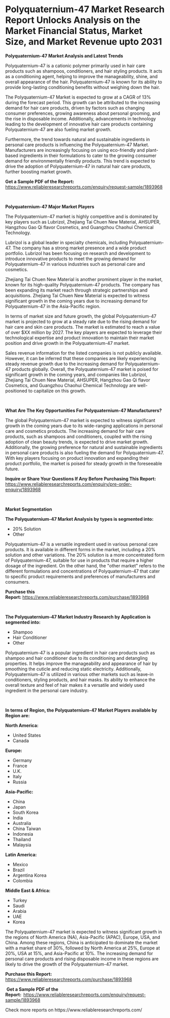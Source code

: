 <p><h1>Polyquaternium-47 Market Research Report Unlocks Analysis on the Market Financial Status, Market Size, and Market Revenue upto 2031</h1></p><p><strong>Polyquaternium-47 Market Analysis and Latest Trends</strong></p>
<p><p>Polyquaternium-47 is a cationic polymer primarily used in hair care products such as shampoos, conditioners, and hair styling products. It acts as a conditioning agent, helping to improve the manageability, shine, and overall appearance of the hair. Polyquaternium-47 is known for its ability to provide long-lasting conditioning benefits without weighing down the hair.</p><p>The Polyquaternium-47 Market is expected to grow at a CAGR of 13% during the forecast period. This growth can be attributed to the increasing demand for hair care products, driven by factors such as changing consumer preferences, growing awareness about personal grooming, and the rise in disposable income. Additionally, advancements in technology leading to the development of innovative hair care products containing Polyquaternium-47 are also fueling market growth.</p><p>Furthermore, the trend towards natural and sustainable ingredients in personal care products is influencing the Polyquaternium-47 Market. Manufacturers are increasingly focusing on using eco-friendly and plant-based ingredients in their formulations to cater to the growing consumer demand for environmentally friendly products. This trend is expected to drive the adoption of Polyquaternium-47 in natural hair care products, further boosting market growth.</p></p>
<p><strong>Get a Sample PDF of the Report:&nbsp;</strong> <a href="https://www.reliableresearchreports.com/enquiry/request-sample/1893968">https://www.reliableresearchreports.com/enquiry/request-sample/1893968</a></p>
<p>&nbsp;</p>
<p><strong>Polyquaternium-47 Major Market Players</strong></p>
<p><p>The Polyquaternium-47 market is highly competitive and is dominated by key players such as Lubrizol, Zhejiang Tai Chuen New Material, AHSUPER, Hangzhou Gao Qi flavor Cosmetics, and Guangzhou Chaohui Chemical Technology.</p><p>Lubrizol is a global leader in specialty chemicals, including Polyquaternium-47. The company has a strong market presence and a wide product portfolio. Lubrizol has been focusing on research and development to introduce innovative products to meet the growing demand for Polyquaternium-47 in various industries such as personal care and cosmetics.</p><p>Zhejiang Tai Chuen New Material is another prominent player in the market, known for its high-quality Polyquaternium-47 products. The company has been expanding its market reach through strategic partnerships and acquisitions. Zhejiang Tai Chuen New Material is expected to witness significant growth in the coming years due to increasing demand for Polyquaternium-47 in the Asia-Pacific region.</p><p>In terms of market size and future growth, the global Polyquaternium-47 market is projected to grow at a steady rate due to the rising demand for hair care and skin care products. The market is estimated to reach a value of over $XX million by 2027. The key players are expected to leverage their technological expertise and product innovation to maintain their market position and drive growth in the Polyquaternium-47 market.</p><p>Sales revenue information for the listed companies is not publicly available. However, it can be inferred that these companies are likely experiencing steady revenue growth due to the increasing demand for Polyquaternium-47 products globally. Overall, the Polyquaternium-47 market is poised for significant growth in the coming years, and companies like Lubrizol, Zhejiang Tai Chuen New Material, AHSUPER, Hangzhou Gao Qi flavor Cosmetics, and Guangzhou Chaohui Chemical Technology are well-positioned to capitalize on this growth.</p></p>
<p>&nbsp;</p>
<p><strong>What Are The Key Opportunities For Polyquaternium-47 Manufacturers?</strong></p>
<p><p>The global Polyquaternium-47 market is expected to witness significant growth in the coming years due to its wide-ranging applications in personal care and cosmetics products. The increasing demand for hair care products, such as shampoos and conditioners, coupled with the rising adoption of clean beauty trends, is expected to drive market growth. Additionally, the growing preference for natural and sustainable ingredients in personal care products is also fueling the demand for Polyquaternium-47. With key players focusing on product innovation and expanding their product portfolio, the market is poised for steady growth in the foreseeable future.</p></p>
<p><strong>Inquire or Share Your Questions If Any Before Purchasing This Report:</strong> <a href="https://www.reliableresearchreports.com/enquiry/pre-order-enquiry/1893968">https://www.reliableresearchreports.com/enquiry/pre-order-enquiry/1893968</a></p>
<p>&nbsp;</p>
<p><strong>Market Segmentation</strong></p>
<p><strong>The Polyquaternium-47 Market Analysis by types is segmented into:</strong></p>
<p><ul><li>20% Solution</li><li>Other</li></ul></p>
<p><p>Polyquaternium-47 is a versatile ingredient used in various personal care products. It is available in different forms in the market, including a 20% solution and other variations. The 20% solution is a more concentrated form of Polyquaternium-47, suitable for use in products that require a higher dosage of the ingredient. On the other hand, the "other market" refers to the different formulations and concentrations of Polyquaternium-47 that cater to specific product requirements and preferences of manufacturers and consumers.</p></p>
<p><strong>Purchase this Report:&nbsp;</strong><a href="https://www.reliableresearchreports.com/purchase/1893968">https://www.reliableresearchreports.com/purchase/1893968</a></p>
<p>&nbsp;</p>
<p><strong>The Polyquaternium-47 Market Industry Research by Application is segmented into:</strong></p>
<p><ul><li>Shampoo</li><li>Hair Conditioner</li><li>Other</li></ul></p>
<p><p>Polyquaternium-47 is a popular ingredient in hair care products such as shampoo and hair conditioner due to its conditioning and detangling properties. It helps improve the manageability and appearance of hair by smoothing the cuticle and reducing static electricity. Additionally, Polyquaternium-47 is utilized in various other markets such as leave-in conditioners, styling products, and hair masks. Its ability to enhance the overall texture and feel of hair makes it a versatile and widely used ingredient in the personal care industry.</p></p>
<p>&nbsp;</p>
<p><strong>In terms of Region, the Polyquaternium-47 Market Players available by Region are:</strong></p>
<p>
    <p> <strong> North America: </strong>
        <ul>
            <li>United States</li>
            <li>Canada</li>
        </ul>
        </p> 
    <p> <strong> Europe: </strong>
        <ul>
            <li>Germany</li>
            <li>France</li>
            <li>U.K.</li>
            <li>Italy</li>
            <li>Russia</li>
        </ul>
        </p> 
    <p> <strong> Asia-Pacific: </strong>
        <ul>
            <li>China</li>
            <li>Japan</li>
            <li>South Korea</li>
            <li>India</li>
            <li>Australia</li>
            <li>China Taiwan</li>
            <li>Indonesia</li>
            <li>Thailand</li>
            <li>Malaysia</li>
        </ul>
        </p> 
    <p> <strong> Latin America: </strong>
        <ul>
            <li>Mexico</li>
            <li>Brazil</li>
            <li>Argentina Korea</li>
            <li>Colombia</li>
        </ul>
        </p> 
    <p> <strong> Middle East & Africa: </strong>
        <ul>
            <li>Turkey</li>
            <li>Saudi</li>
            <li>Arabia</li>
            <li>UAE</li>
            <li>Korea</li>
        </ul>
    </p>
    </p>
<p><p>The Polyquaternium-47 market is expected to witness significant growth in the regions of North America (NA), Asia-Pacific (APAC), Europe, USA, and China. Among these regions, China is anticipated to dominate the market with a market share of 30%, followed by North America at 25%, Europe at 20%, USA at 15%, and Asia-Pacific at 10%. The increasing demand for personal care products and rising disposable income in these regions are likely to drive the growth of the Polyquaternium-47 market.</p></p>
<p><strong>Purchase this Report: </strong><a href="https://www.reliableresearchreports.com/purchase/1893968">https://www.reliableresearchreports.com/purchase/1893968</a></p>
<p>&nbsp;<strong>Get a Sample PDF of the Report:&nbsp;&nbsp;</strong><a href="https://www.reliableresearchreports.com/enquiry/request-sample/1893968">https://www.reliableresearchreports.com/enquiry/request-sample/1893968</a></p>
<p><strong></strong></p>
<p>Check more reports on https://www.reliableresearchreports.com/</p>